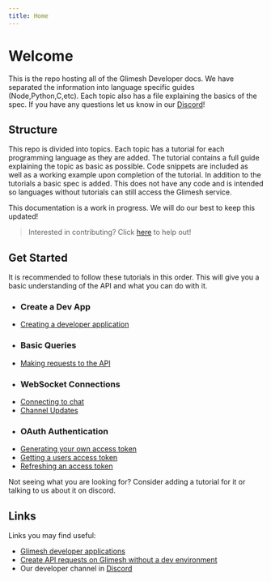 ```yaml
---
title: Home
---
```


# Welcome

This is the repo hosting all of the Glimesh Developer docs. We have separated the information into language specific guides (Node,Python,C,etc). Each topic also has a file explaining the basics of the spec. If you have any questions let us know in our [Discord](https://discord.gg/Glimesh)!

## Structure

This repo is divided into topics. Each topic has a tutorial for each programming language as they are added. The tutorial contains a full guide explaining the topic as basic as possible. Code snippets are included as well as a working example upon completion of the tutorial. In addition to the tutorials a basic spec is added. This does not have any code and is intended so languages without tutorials can still access the Glimesh service.

This documentation is a work in progress. We will do our best to keep this updated!

>Interested in contributing? Click [here](docs/contributing) to help out!

## Get Started

It is recommended to follow these tutorials in this order. This will give you a basic understanding of the API and what you can do with it.

- ### Create a Dev App
- [Creating a developer application](docs/dev-app/)
- ### Basic Queries
- [Making requests to the API](docs/api/query-api/basic-query/)
- ### WebSocket Connections
- [Connecting to chat](docs/chat/websockets/)
- [Channel Updates](docs/api/live-updates/channels/)
- ### OAuth Authentication
- [Generating your own access token](docs/authentication/accesstoken/clientcredentials/)
- [Getting a users access token](docs/authentication/accesstoken/accesstoken/)
- [Refreshing an access token](docs/authentication/refreshtoken/refreshtoken/)

Not seeing what you are looking for? Consider adding a tutorial for it or talking to us about it on discord.

## Links

Links you may find useful:
 - [Glimesh developer applications](https://glimesh.tv/users/settings/applications)
 - [Create API requests on Glimesh without a dev environment](https://glimesh.tv/api)
 - Our developer channel in [Discord](https://discord.gg/Glimesh)
